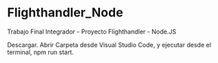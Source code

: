 # Flighthandler_Node
Trabajo Final Integrador - Proyecto Flighthandler - Node.JS

Descargar. Abrir Carpeta desde Visual Studio Code, y ejecutar desde el terminal, npm run start.
